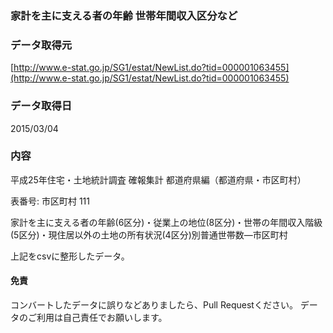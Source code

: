 
### 家計を主に支える者の年齢 世帯年間収入区分など

### データ取得元

[http://www.e-stat.go.jp/SG1/estat/NewList.do?tid=000001063455](http://www.e-stat.go.jp/SG1/estat/NewList.do?tid=000001063455)

### データ取得日

2015/03/04

### 内容

平成25年住宅・土地統計調査 確報集計 都道府県編（都道府県・市区町村） 

表番号: 市区町村 111

家計を主に支える者の年齢(6区分)・従業上の地位(8区分)・世帯の年間収入階級(5区分)・現住居以外の土地の所有状況(4区分)別普通世帯数―市区町村

上記をcsvに整形したデータ。


#### 免責

コンバートしたデータに誤りなどありましたら、Pull Requestください。
データのご利用は自己責任でお願いします。
